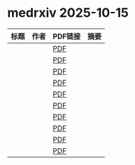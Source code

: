 # medrxiv 2025-10-15

| 标题 | 作者 | PDF链接 |  摘要 |
|------|------|--------|------|
|  |  | [PDF](https://doi.org/10.1101/2025.10.09.25337648) |  |
|  |  | [PDF](https://doi.org/10.1101/2025.10.12.25337849) |  |
|  |  | [PDF](https://doi.org/10.1101/2025.10.13.25337881) |  |
|  |  | [PDF](https://doi.org/10.1101/2025.10.13.25337814) |  |
|  |  | [PDF](https://doi.org/10.1101/2025.10.13.25337871) |  |
|  |  | [PDF](https://doi.org/10.1101/2025.01.31.25321510) |  |
|  |  | [PDF](https://doi.org/10.1101/2025.10.09.25337425) |  |
|  |  | [PDF](https://doi.org/10.1101/2025.10.12.25337842) |  |
|  |  | [PDF](https://doi.org/10.1101/2025.10.13.25337869) |  |
|  |  | [PDF](https://doi.org/10.1101/2025.10.12.25337839) |  |
